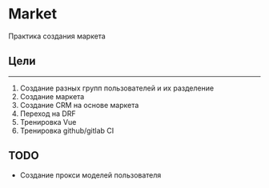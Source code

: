 # Market

Практика создания маркета

## Цели

---
1. Создание разных групп пользователей и их разделение
2. Создание маркета
3. Создание CRM на основе маркета
4. Переход на DRF
5. Тренировка Vue
6. Тренировка github/gitlab CI


## TODO
- Создание прокси моделей пользователя
